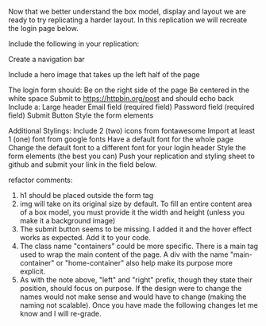 Now that we better understand the box model, display and layout we are ready to try replicating a harder layout. In this replication we will recreate the login page below.

Include the following in your replication:

Create a navigation bar

Include a hero image that takes up the left half of the page

The login form should:
Be on the right side of the page
Be centered in the white space
Submit to https://httpbin.org/post and should echo back
Include a:
Large header
Email field (required field)
Password field (required field)
Submit Button
Style the form elements

Additional Stylings:
Include 2 (two) icons from fontawesome
Import at least 1 (one) font from google fonts
Have a default font for the whole page
Change the default font to a different font for your login header
Style the form elements (the best you can)
Push your replication and styling sheet to github and submit your link in the field below.

refactor comments:

1. h1 should be placed outside the form tag
2. img will take on its original size by default. To fill an entire content area of a box model, you must provide it the width and height (unless you make it a background image)
3. The submit button seems to be missing. I added it and the hover effect works as expected. Add it to your code.
4. The class name "containers" could be more specific. There is a main tag used to wrap the main content of the page. A div with the name "main-container" or "home-container" also help make its purpose more explicit.
5. As with the note above, "left" and "right" prefix, though they state their position, should focus on purpose. If the design were to change the names would not make sense and would have to change (making the naming not scalable). Once you have made the following changes let me know and I will re-grade.
